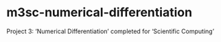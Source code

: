 # m3sc-numerical-differentiation
Project 3: ‘Numerical Differentiation’ completed for ‘Scientific Computing’
